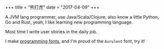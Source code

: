 +++
title = "熊打虎"
date = "2017-04-09"
+++

A JVM lang programmer, use Java/Scala/Clojure, also know a little Python, Go and Rust, yeah, I like learning new programming language.

Most time I write user stories in the daily job.   

I make [programming fonts](https://github.com/zhimoe/programming-fonts), and I'm proud of the `Aurulent` font, try it!